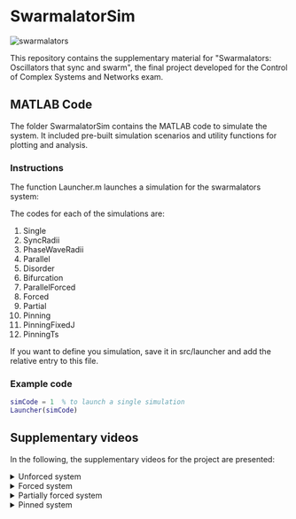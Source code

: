 # SwarmalatorSim
![swarmalators](https://github.com/user-attachments/assets/6a583df2-68d2-4b8d-9318-47da893998ed)
 
This repository contains the supplementary material for "Swarmalators: Oscillators that sync and swarm", the final project developed for the Control of Complex Systems and Networks exam. 

## MATLAB Code
The folder SwarmalatorSim contains the MATLAB code to simulate the system. It included pre-built simulation scenarios and utility functions for plotting and analysis.

### Instructions

The function Launcher.m launches a simulation for the swarmalators system:

The codes for each of the simulations are:
1. Single
2. SyncRadii
3. PhaseWaveRadii
4. Parallel
5. Disorder
6. Bifurcation
7. ParallelForced
8. Forced
9. Partial
10. Pinning
11. PinningFixedJ
12. PinningTs

If you want to define you simulation, save it in src/launcher and add the relative entry to this file.


### Example code

```Matlab
simCode = 1  % to launch a single simulation
Launcher(simCode)
```

## Supplementary videos
In the following, the supplementary videos for the project are presented:

<details>
<summary>Unforced system</summary>

- Static Sync State

https://github.com/user-attachments/assets/7f393305-b4c5-4282-ac0d-36446eef430d

https://github.com/user-attachments/assets/0695c4eb-79f7-483b-9b07-22019f7c5ac4

- Static Async State

https://github.com/user-attachments/assets/00b57ee7-34c6-4a16-a894-b9e8e9742902

https://github.com/user-attachments/assets/aa851e44-cc49-44a8-986a-83fbb176c9ee

- Static Phase Wave

https://github.com/user-attachments/assets/fae43714-48eb-4bed-b832-04b660bbf6ff

https://github.com/user-attachments/assets/edfc7ed6-e4dd-4fd4-8aca-2f0a65fa4988

- Splintered Phase Wave

https://github.com/user-attachments/assets/60fc75cd-4745-4d2b-9344-2a9e4b12497f

https://github.com/user-attachments/assets/5c847846-04c3-4b3a-93fa-c949197cbc81

- Active Phase Wave

https://github.com/user-attachments/assets/7fcdb7e7-5877-4331-aa12-8ac5185483ee

https://github.com/user-attachments/assets/924ae1f7-85a9-41ba-bd86-fa9658dcebfb

</details>


<details>
<summary>Forced system</summary>


- Static Sync State - $F=2$

https://github.com/user-attachments/assets/8f8ff385-1f44-49bd-baf6-4ce568e4009a

- Static Async State - $F=2$

https://github.com/user-attachments/assets/ae50603c-76e1-4475-a7c0-5c43d75c1693

- Static Phase Wave - $F=1$

https://github.com/user-attachments/assets/f1416706-dc1e-4c23-aa48-205104b2b86e

- Splintered Phase Wave - $F=1$

https://github.com/user-attachments/assets/4c99cbd1-b9bf-4ce5-b00f-70a28fc665e2

- Active Phase Wave - $F=2$

https://github.com/user-attachments/assets/88887a80-6f50-4ecf-8175-301b5801d9ea

- Active Phase Wave - $F=5$

https://github.com/user-attachments/assets/10b9e5ee-a051-4a59-bd7b-e3594443c72e

</details>



<details>
<summary>Partially forced system</summary>


- Static Sync State - $\omega=\pi/2$


https://github.com/user-attachments/assets/81199595-41b5-4d0c-b88d-b0b72ff47353


- Static Async State - $\omega=0$


https://github.com/user-attachments/assets/c54f5393-fb15-4fe1-ae89-48cce8cd971d


- Static Phase Wave - $\omega=0$


https://github.com/user-attachments/assets/9a37fd5f-1906-4271-a745-d38c81e01886


- Static Phase Wave - $\omega=3\pi/20$


https://github.com/user-attachments/assets/c220a470-5e25-4720-8f8d-ea8a9d3f38e0


- Splintered Phase Wave - $\omega=0$


https://github.com/user-attachments/assets/3fc9d025-d20d-4b7c-af76-f0bde393dd11


- Active Phase Wave - $\omega=0$


https://github.com/user-attachments/assets/5babddac-176c-40ec-a3ed-65ea869ac8b9


- Active Phase Wave - $\omega=\pi/2$


https://github.com/user-attachments/assets/48af887e-f00a-42cd-971a-4a9381ba0591

</details>


<details>
<summary>Pinned system</summary>


- $J=0.5$, $K=1$, $\sigma = 5$

https://github.com/user-attachments/assets/8506b49a-c1cc-40ce-bac9-83763460067e

https://github.com/user-attachments/assets/9e1c83e0-336c-4a95-bc6e-4599413e5b40

</details>


